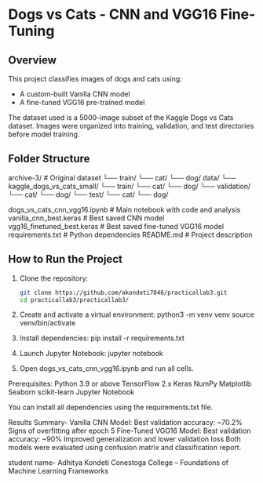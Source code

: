 # Dogs vs Cats - CNN and VGG16 Fine-Tuning

## Overview

This project classifies images of dogs and cats using:
- A custom-built Vanilla CNN model
- A fine-tuned VGG16 pre-trained model

The dataset used is a 5000-image subset of the Kaggle Dogs vs Cats dataset. Images were organized into training, validation, and test directories before model training.

## Folder Structure
archive-3/ # Original dataset
└── train/
└── cat/
└── dog/
data/
└── kaggle_dogs_vs_cats_small/
└── train/
└── cat/
└── dog/
└── validation/
└── cat/
└── dog/
└── test/
└── cat/
└── dog/



dogs_vs_cats_cnn_vgg16.ipynb # Main notebook with code and analysis
vanilla_cnn_best.keras # Best saved CNN model
vgg16_finetuned_best.keras # Best saved fine-tuned VGG16 model
requirements.txt # Python dependencies
README.md # Project description


## How to Run the Project

1. Clone the repository:
   ```bash
   git clone https://github.com/akondeti7046/practicallab3.git
   cd practicallab3/practicallab3/


2. Create and activate a virtual environment:
python3 -m venv venv
source venv/bin/activate

3. Install dependencies:
pip install -r requirements.txt

4. Launch Jupyter Notebook:
jupyter notebook

5. Open dogs_vs_cats_cnn_vgg16.ipynb and run all cells.



Prerequisites:
Python 3.9 or above
TensorFlow 2.x
Keras
NumPy
Matplotlib
Seaborn
scikit-learn
Jupyter Notebook





You can install all dependencies using the requirements.txt file.


Results Summary-
Vanilla CNN Model:
Best validation accuracy: ~70.2%
Signs of overfitting after epoch 5
Fine-Tuned VGG16 Model:
Best validation accuracy: ~90%
Improved generalization and lower validation loss
Both models were evaluated using confusion matrix and classification report.



student name- Adhitya Kondeti
Conestoga College – Foundations of Machine Learning Frameworks
